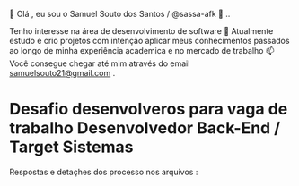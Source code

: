 👋 Olá , eu sou o Samuel Souto dos Santos / @sassa-afk 👀 ..

Tenho interesse na área de desenvolvimento de software 🌱
Atualmente estudo e crio projetos com intenção aplicar meus conhecimentos passados ao longo de minha experiência academica e no mercado de trabalho
📫 Você consegue chegar até mim através do email samuelsouto21@gmail.com .

# Desafio desenvolveros para vaga de trabalho Desenvolvedor Back-End / Target Sistemas
Respostas e detaçhes dos processo nos arquivos :

